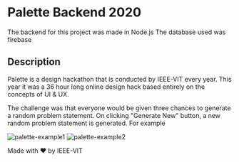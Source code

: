 # Palette Backend 2020

The backend for this project was made in Node.js
The database used was firebase

## Description

Palette is a design hackathon that is conducted by IEEE-VIT every year. This year it was a 36 hour long online design hack based entirely on the concepts of UI & UX. 

The challenge was that everyone would be given three chances to generate a random problem statement. On clicking "Generate New" button, a new random problem statement is generated. For example

<img alt="palette-example1" src="https://github.com/ZiyanK/palette-website/blob/master/src/assets/palette-example1.png"/>

<img alt="palette-example2" src="https://github.com/ZiyanK/palette-website/blob/master/src/assets/palette-example2.png"/>

Made with ❤ by IEEE-VIT
